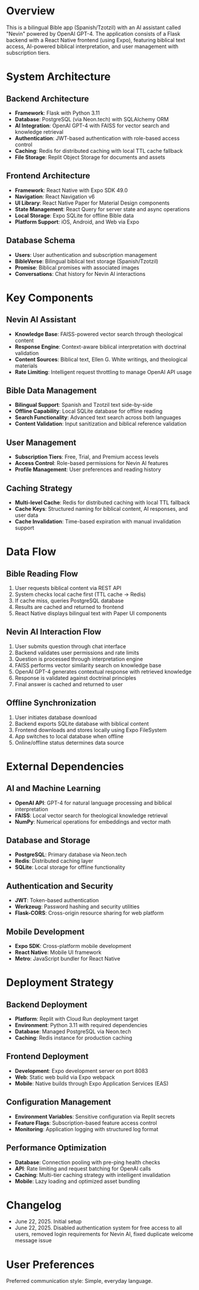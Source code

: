 # Overview

This is a bilingual Bible app (Spanish/Tzotzil) with an AI assistant called "Nevin" powered by OpenAI GPT-4. The application consists of a Flask backend with a React Native frontend (using Expo), featuring biblical text access, AI-powered biblical interpretation, and user management with subscription tiers.

# System Architecture

## Backend Architecture
- **Framework**: Flask with Python 3.11
- **Database**: PostgreSQL (via Neon.tech) with SQLAlchemy ORM
- **AI Integration**: OpenAI GPT-4 with FAISS for vector search and knowledge retrieval
- **Authentication**: JWT-based authentication with role-based access control
- **Caching**: Redis for distributed caching with local TTL cache fallback
- **File Storage**: Replit Object Storage for documents and assets

## Frontend Architecture
- **Framework**: React Native with Expo SDK 49.0
- **Navigation**: React Navigation v6
- **UI Library**: React Native Paper for Material Design components
- **State Management**: React Query for server state and async operations
- **Local Storage**: Expo SQLite for offline Bible data
- **Platform Support**: iOS, Android, and Web via Expo

## Database Schema
- **Users**: User authentication and subscription management
- **BibleVerse**: Bilingual biblical text storage (Spanish/Tzotzil)
- **Promise**: Biblical promises with associated images
- **Conversations**: Chat history for Nevin AI interactions

# Key Components

## Nevin AI Assistant
- **Knowledge Base**: FAISS-powered vector search through theological content
- **Response Engine**: Context-aware biblical interpretation with doctrinal validation
- **Content Sources**: Biblical text, Ellen G. White writings, and theological materials
- **Rate Limiting**: Intelligent request throttling to manage OpenAI API usage

## Bible Data Management
- **Bilingual Support**: Spanish and Tzotzil text side-by-side
- **Offline Capability**: Local SQLite database for offline reading
- **Search Functionality**: Advanced text search across both languages
- **Content Validation**: Input sanitization and biblical reference validation

## User Management
- **Subscription Tiers**: Free, Trial, and Premium access levels
- **Access Control**: Role-based permissions for Nevin AI features
- **Profile Management**: User preferences and reading history

## Caching Strategy
- **Multi-level Cache**: Redis for distributed caching with local TTL fallback
- **Cache Keys**: Structured naming for biblical content, AI responses, and user data
- **Cache Invalidation**: Time-based expiration with manual invalidation support

# Data Flow

## Bible Reading Flow
1. User requests biblical content via REST API
2. System checks local cache first (TTL cache → Redis)
3. If cache miss, queries PostgreSQL database
4. Results are cached and returned to frontend
5. React Native displays bilingual text with Paper UI components

## Nevin AI Interaction Flow
1. User submits question through chat interface
2. Backend validates user permissions and rate limits
3. Question is processed through interpretation engine
4. FAISS performs vector similarity search on knowledge base
5. OpenAI GPT-4 generates contextual response with retrieved knowledge
6. Response is validated against doctrinal principles
7. Final answer is cached and returned to user

## Offline Synchronization
1. User initiates database download
2. Backend exports SQLite database with biblical content
3. Frontend downloads and stores locally using Expo FileSystem
4. App switches to local database when offline
5. Online/offline status determines data source

# External Dependencies

## AI and Machine Learning
- **OpenAI API**: GPT-4 for natural language processing and biblical interpretation
- **FAISS**: Local vector search for theological knowledge retrieval
- **NumPy**: Numerical operations for embeddings and vector math

## Database and Storage
- **PostgreSQL**: Primary database via Neon.tech
- **Redis**: Distributed caching layer
- **SQLite**: Local storage for offline functionality

## Authentication and Security
- **JWT**: Token-based authentication
- **Werkzeug**: Password hashing and security utilities
- **Flask-CORS**: Cross-origin resource sharing for web platform

## Mobile Development
- **Expo SDK**: Cross-platform mobile development
- **React Native**: Mobile UI framework
- **Metro**: JavaScript bundler for React Native

# Deployment Strategy

## Backend Deployment
- **Platform**: Replit with Cloud Run deployment target
- **Environment**: Python 3.11 with required dependencies
- **Database**: Managed PostgreSQL via Neon.tech
- **Caching**: Redis instance for production caching

## Frontend Deployment
- **Development**: Expo development server on port 8083
- **Web**: Static web build via Expo webpack
- **Mobile**: Native builds through Expo Application Services (EAS)

## Configuration Management
- **Environment Variables**: Sensitive configuration via Replit secrets
- **Feature Flags**: Subscription-based feature access control
- **Monitoring**: Application logging with structured log format

## Performance Optimization
- **Database**: Connection pooling with pre-ping health checks
- **API**: Rate limiting and request batching for OpenAI calls
- **Caching**: Multi-tier caching strategy with intelligent invalidation
- **Mobile**: Lazy loading and optimized asset bundling

# Changelog
- June 22, 2025. Initial setup
- June 22, 2025. Disabled authentication system for free access to all users, removed login requirements for Nevin AI, fixed duplicate welcome message issue

# User Preferences

Preferred communication style: Simple, everyday language.